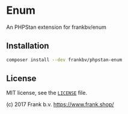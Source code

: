 # Enum

An PHPStan extension for frankbv/enum

## Installation

```bash
composer install --dev frankbv/phpstan-enum
```

## License

MIT license, see the [`LICENSE`](LICENSE) file.

(c) 2017 Frank b.v.
https://www.frank.shop/
